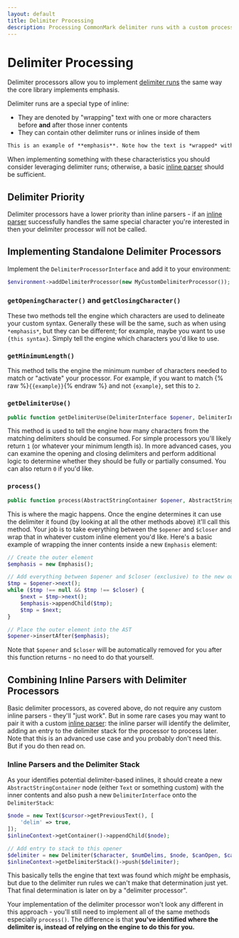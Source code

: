 ```yaml
---
layout: default
title: Delimiter Processing
description: Processing CommonMark delimiter runs with a custom processor
---
```


# Delimiter Processing

Delimiter processors allow you to implement [delimiter runs](https://spec.commonmark.org/0.29/#delimiter-run) the same way the core library implements emphasis.

Delimiter runs are a special type of inline:

- They are denoted by "wrapping" text with one or more characters before **and** after those inner contents
- They can contain other delimiter runs or inlines inside of them

```markdown
This is an example of **emphasis**. Note how the text is *wrapped* with the same character(s) before and after.
```

When implementing something with these characteristics you should consider leveraging delimiter runs; otherwise, a basic [inline parser](/1.6/inline-parsing/) should be sufficient.

## Delimiter Priority

Delimiter processors have a lower priority than inline parsers - if an [inline parser](/1.6/inline-parsing/) successfully handles the same special character you're interested in then your delimiter processor will not be called.

## Implementing Standalone Delimiter Processors

Implement the `DelimiterProcessorInterface` and add it to your environment:

```php
$environment->addDelimiterProcessor(new MyCustomDelimiterProcessor());
```

### `getOpeningCharacter()` and `getClosingCharacter()`

These two methods tell the engine which characters are used to delineate your custom syntax.  Generally these will be the same, such as when using `*emphasis*`, but they can be different; for example, maybe you want to use `{this syntax}`.  Simply tell the engine which characters you'd like to use.

### `getMinimumLength()`

This method tells the engine the minimum number of characters needed to match or "activate" your processor. For example, if you want to match {% raw %}`{{example}}`{% endraw %} and not `{example}`, set this to `2`.

### `getDelimiterUse()`

```php
public function getDelimiterUse(DelimiterInterface $opener, DelimiterInterface $closer): int;
```

This method is used to tell the engine how many characters from the matching delimiters should be consumed.  For simple processors you'll likely return `1` (or whatever your minimum length is).  In more advanced cases, you can examine the opening and closing delimiters and perform additional logic to determine whether they should be fully or partially consumed.  You can also return `0` if you'd like.

### `process()`

```php
public function process(AbstractStringContainer $opener, AbstractStringContainer $closer, int $delimiterUse);
```

This is where the magic happens.  Once the engine determines it can use the delimiter it found (by looking at all the other methods above) it'll call this method.  Your job is to take everything between the `$opener` and `$closer` and wrap that in whatever custom inline element you'd like.  Here's a basic example of wrapping the inner contents inside a new `Emphasis` element:

```php
// Create the outer element
$emphasis = new Emphasis();

// Add everything between $opener and $closer (exclusive) to the new outer element
$tmp = $opener->next();
while ($tmp !== null && $tmp !== $closer) {
    $next = $tmp->next();
    $emphasis->appendChild($tmp);
    $tmp = $next;
}

// Place the outer element into the AST
$opener->insertAfter($emphasis);
```

Note that `$opener` and `$closer` will be automatically removed for you after this function returns - no need to do that yourself.

## Combining Inline Parsers with Delimiter Processors

Basic delimiter processors, as covered above, do not require any custom inline parsers - they'll "just work".  But in some rare cases you may want to pair it with a custom [inline parser](/1.6/customization/inline-parsing/): the inline parser will identify the delimiter, adding an entry to the delimiter stack for the processor to process later.  Note that this is an advanced use case and you probably don't need this.  But if you do then read on.

### Inline Parsers and the Delimiter Stack

As your identifies potential delimiter-based inlines, it should create a new `AbstractStringContainer` node (either `Text` or something custom) with the inner contents and also push a new `DelimiterInterface` onto the `DelimiterStack`:

```php
$node = new Text($cursor->getPreviousText(), [
    'delim' => true,
]);
$inlineContext->getContainer()->appendChild($node);

// Add entry to stack to this opener
$delimiter = new Delimiter($character, $numDelims, $node, $canOpen, $canClose);
$inlineContext->getDelimiterStack()->push($delimiter);
```

This basically tells the engine that text was found which _might_ be emphasis, but due to the delimiter run rules we can't make that determination just yet.  That final determination is later on by a "delimiter processor".

Your implementation of the delimiter processor won't look any different in this approach - you'll still need to implement all of the same methods especially `process()`.  The difference is that **you've identified where the delimiter is, instead of relying on the engine to do this for you.**
